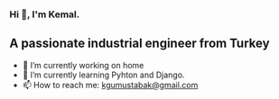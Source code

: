 ### Hi 👋, I'm Kemal.
## A passionate industrial engineer from Turkey

- 🔭 I’m currently working on home
- 🌱 I’m currently learning Pyhton and Django.
- 📫 How to reach me: kgumustabak@gmail.com

<!--
**kemalgumustabak/kemalgumustabak** is a ✨ _special_ ✨ repository because its `README.md` (this file) appears on your GitHub profile.

Here are some ideas to get you started:
-->
